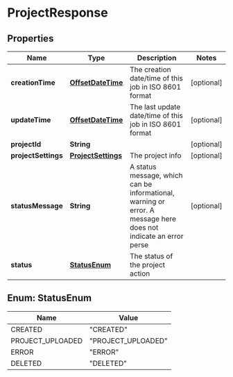 
# ProjectResponse

## Properties
Name | Type | Description | Notes
------------ | ------------- | ------------- | -------------
**creationTime** | [**OffsetDateTime**](OffsetDateTime.md) | The creation date/time of this job in ISO 8601 format |  [optional]
**updateTime** | [**OffsetDateTime**](OffsetDateTime.md) | The last update date/time of this job in ISO 8601 format |  [optional]
**projectId** | **String** |  |  [optional]
**projectSettings** | [**ProjectSettings**](ProjectSettings.md) | The project info |  [optional]
**statusMessage** | **String** | A status message, which can be informational, warning or error. A message here does not indicate an error perse |  [optional]
**status** | [**StatusEnum**](#StatusEnum) | The status of the project action | 


<a name="StatusEnum"></a>
## Enum: StatusEnum
Name | Value
---- | -----
CREATED | &quot;CREATED&quot;
PROJECT_UPLOADED | &quot;PROJECT_UPLOADED&quot;
ERROR | &quot;ERROR&quot;
DELETED | &quot;DELETED&quot;



